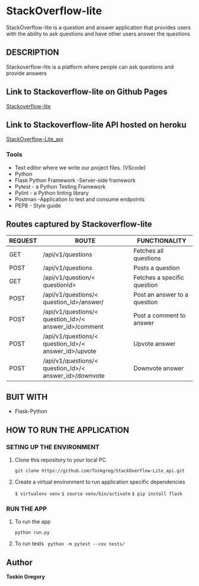 
# StackOverflow-lite
StackOverflow-lite is a question and answer application that provides users with the ability to ask questions and have other users answer the questions

## DESCRIPTION

Stackoverflow-lite is a platform where people can ask questions and provide answers

## Link to Stackoverflow-lite on Github Pages

[Stackoverflow-lite]()

## Link to Stackoverflow-lite API hosted on heroku

[StackOverflow-Lite_api]()

### Tools

* Text editor where we write our project files. (VScode)
* Python
* Flask Python Framework -Server-side framework
* Pytest - a Python Testing Framework
* Pylint - a Python linting library 
* Postman -Application to test and consume endpoints
* PEP8 - Style guide

## Routes captured by Stackoverflow-lite

 REQUEST | ROUTE | FUNCTIONALITY
 ------- | ----- | -------------
 GET | /api/v1/questions | Fetches all questions
 POST | /api/v1/questions | Posts a question
 GET | /api/v1/question/< questionId> | Fetches a specific question
 POST | /api/v1/questions/< question_Id>/answer/ | Post an answer to a question
 POST | /api/v1/questions/< question_Id>/< answer_id>/comment | Post a comment to answer
 POST | /api/v1/questions/< question_Id>/< answer_id>/upvote | Upvote answer
 POST | /api/v1/questions/< question_Id>/< answer_id>/downvote | Downvote  answer


## BUIT WITH

 * Flask-Python

## HOW TO RUN THE APPLICATION

 ### SETING UP THE ENVIRONMENT
 
 1. Clone this repository to your local PC

    ` git clone https://github.com/Toskgreg/StackOverflow-Lite_api.git `

 2. Create a virtual environment to run application specific dependencies

    ` $ virtualenv venv `
    ` $ source venv/bin/activate `
    ` $ pip install flask `

 ### RUN THE APP

 1. To run the app

    ` python run.py `

 2. To run tests
    `  python -m pytest --cov tests/ `
## Author

**Toskin Gregory**

